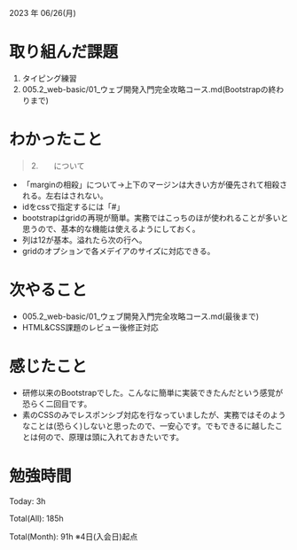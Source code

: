 
2023 年 06/26(月)

# 取り組んだ課題

1. タイピング練習
2. 005.2_web-basic/01_ウェブ開発入門完全攻略コース.md(Bootstrapの終わりまで)

# わかったこと

> 2.　　について

* 「marginの相殺」について→上下のマージンは大きい方が優先されて相殺される。左右はされない。
* idをcssで指定するには「#」
* bootstrapはgridの再現が簡単。実務ではこっちのほが使われることが多いと思うので、基本的な機能は使えるようにしておく。
* 列は12が基本。溢れたら次の行へ。
* gridのオプションで各メデイアのサイズに対応できる。

# 次やること

* 005.2_web-basic/01_ウェブ開発入門完全攻略コース.md(最後まで)
* HTML&CSS課題のレビュー後修正対応

# 感じたこと

* 研修以来のBootstrapでした。こんなに簡単に実装できたんだという感覚が恐らく二回目です。
* 素のCSSのみでレスポンシブ対応を行なっていましたが、実務ではそのようなことは(恐らく)しないと思ったので、一安心です。でもできるに越したことは何ので、原理は頭に入れておきたいです。

# 勉強時間

Today: 3h

Total(All): 185h

Total(Month): 91h
※4日(入会日)起点
